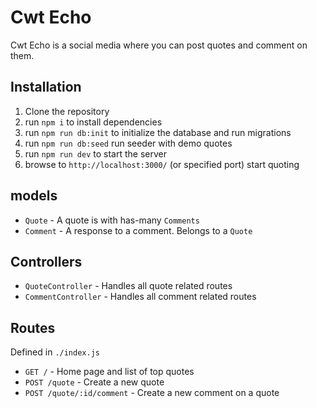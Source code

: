 # Cwt Echo

Cwt Echo is a social media where you can post quotes and comment on them.

## Installation

1. Clone the repository
1. run `npm i` to install dependencies
1. run `npm run db:init` to initialize the database and run migrations
1. run `npm run db:seed` run seeder with demo quotes
1. run `npm run dev` to start the server
1. browse to `http://localhost:3000/` (or specified port) start quoting

## models

- `Quote` - A quote is with has-many `Comments`
- `Comment` - A response to a comment. Belongs to a `Quote`

## Controllers

- `QuoteController` - Handles all quote related routes
- `CommentController` - Handles all comment related routes

## Routes

Defined in `./index.js`

- `GET /` - Home page and list of top quotes
- `POST /quote` - Create a new quote
- `POST /quote/:id/comment` - Create a new comment on a quote
